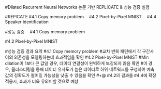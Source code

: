 #Dilated Recurrent Neural Networks 논문 기반 REPLICATE & 성능 검증 실험


#REPICATE
#4.1 Copy memory problem 
#4.2  Pixel-by-Pixel MNIST 
#4.4  Speaker identification 


#성능 검증 
#4.1 Copy memory problem 

#4.2  Pixel-by-Pixel MNIST 

#성능 검증 결과 요약
#4.1 Copy memory problem
#교차 반복 패턴에서 각 구간사이의 의존성을 모델링하는데 효과적임을 확인
#4.2  Pixel-by-Pixel MNIST
#Min dilation이 1보다 큰 값일 경우, 데이터 연결성이 완벽하게 보장되지 않음 확인 
#이 경우,  클러스터링을 통해 데이터 유사도가 높은 데이터로 하위 네트워크를 구성하여 예측값의 정확도가 떨어질 가능성을 낮출 수 있음을 확인
#+@ #4.2의 결과를 #4.4에 확장 적용시, 효과가 더욱 유의미할 것으로 예상





